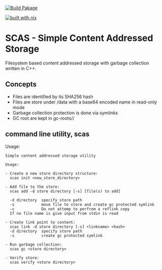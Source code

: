 [![Build Pakage](https://github.com/markuskowa/scas/actions/workflows/nix-build.yml/badge.svg)](https://github.com/markuskowa/scas/actions/workflows/nix-build.yml)

[![built with nix](https://builtwithnix.org/badge.svg)](https://builtwithnix.org)
# SCAS - Simple Content Addressed Storage

Filesystem based content addressed storage with garbage collection written in C++.

## Concepts

* Files are identified by its SHA256 hash
* Files are store under /data with a base64 encoded name in read-only mode
* Garbage collection protection is done via symlinks
* GC root are kept in gc-roots/<hash>/

## command line utility, scas

Usage:

```
Simple content addressed storage utility

Usage:

- Create a new store directory structure:
  scas init <new_store_directory>

- Add file to the store:
  scas add -d store directory [-s] [file(s) to add]

  -d directory  specify store path
  -s            move file to store and create gc protected symlink
  -c            Do not attemp to perfrom a reflink copy
  If no file name is give input from stdin is read

- Create link point to content:
  scas link -d store directory [-s] <linkname> <hash>
  -d directory  specify store path
  -s            create gc protected symlink

- Run garbage collection:
  scas gc <store directory>

- Verify store:
  scas verify <store directory>
```

